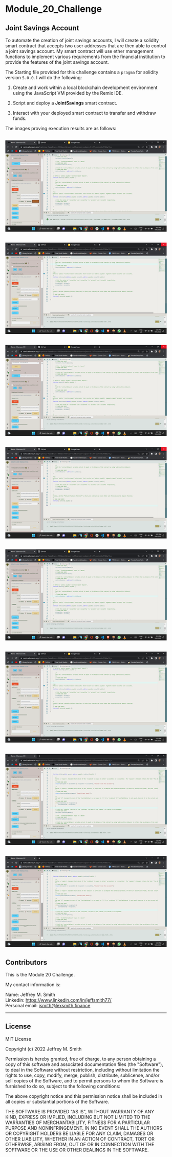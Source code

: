 # Module_20_Challenge

## Joint Savings Account

To automate the creation of joint savings accounts, I will create a solidity smart contract that accepts two user addresses that are then able to control a joint savings account. My smart contract will use ether management functions to implement various requirements from the financial institution to provide the features of the joint savings account.

The Starting file provided for this challenge contains a `pragma` for solidity version `5.0.0`.
I will do the following:

1. Create and work within a local blockchain development environment using the JavaScript VM provided by the Remix IDE.

2. Script and deploy a **JointSavings** smart contract.

3. Interact with your deployed smart contract to transfer and withdraw funds.

The images proving execution results are as follows:

## ![Screenshot of the set accounts](Execution_Results/SetAccounts.png)

## ![Screenshot of the send 1 ether as wei](Execution_Results/Send1etheraswei.png)

## ![Screenshot of the send 5 ether as wei](Execution_Results/Send5eth.png)

## ![Screenshot of the send 10 ether as wei](Execution_Results/Send10etheraswei.png)

## ![Screenshot of the withdraw 5 ether from account1](Execution_Results/Withdraw5etheraccount1.png)

## ![Screenshot of the withdraw 10 ether from account2](Execution_Results/Withdraw10ethaccount2.png)

## ![Screenshot of the send lastToWithdraw](Execution_Results/lastToWithdraw.png)

## ![Screenshot of the send lastWithdrawal](Execution_Results/lastWithdrawal.png)

## Contributors

This is the Module 20 Challenge.

My contact information is:

Name: Jeffrey M. Smith </br>
Linkedin: https://www.linkedin.com/in/jeffsmith77/ </br>
Personal email: jsmith@lexsmith.finance</br>

---

## License

MIT License

Copyright (c) 2022 Jeffrey M. Smith

Permission is hereby granted, free of charge, to any person obtaining a copy of this software and associated documentation files (the "Software"), to deal in the Software without restriction, including without limitation the rights to use, copy, modify, merge, publish, distribute, sublicense, and/or sell
copies of the Software, and to permit persons to whom the Software is furnished to do so, subject to the following conditions:

The above copyright notice and this permission notice shall be included in all copies or substantial portions of the Software.

THE SOFTWARE IS PROVIDED "AS IS", WITHOUT WARRANTY OF ANY KIND, EXPRESS OR IMPLIED, INCLUDING BUT NOT LIMITED TO THE WARRANTIES OF MERCHANTABILITY, FITNESS FOR A PARTICULAR PURPOSE AND NONINFRINGEMENT. IN NO EVENT SHALL THE AUTHORS OR COPYRIGHT HOLDERS BE LIABLE FOR ANY CLAIM, DAMAGES OR OTHER LIABILITY, WHETHER IN AN ACTION OF CONTRACT, TORT OR OTHERWISE, ARISING FROM, OUT OF OR IN CONNECTION WITH THE SOFTWARE OR THE USE OR OTHER DEALINGS IN THE
SOFTWARE.

```

```
